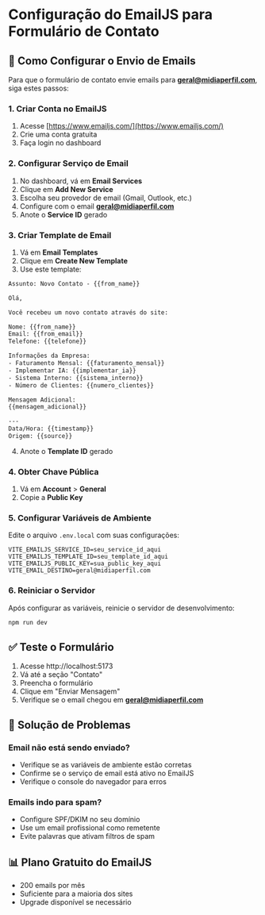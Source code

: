 # Configuração do EmailJS para Formulário de Contato

## 📧 Como Configurar o Envio de Emails

Para que o formulário de contato envie emails para **geral@midiaperfil.com**, siga estes passos:

### 1. Criar Conta no EmailJS
1. Acesse [https://www.emailjs.com/](https://www.emailjs.com/)
2. Crie uma conta gratuita
3. Faça login no dashboard

### 2. Configurar Serviço de Email
1. No dashboard, vá em **Email Services**
2. Clique em **Add New Service**
3. Escolha seu provedor de email (Gmail, Outlook, etc.)
4. Configure com o email **geral@midiaperfil.com**
5. Anote o **Service ID** gerado

### 3. Criar Template de Email
1. Vá em **Email Templates**
2. Clique em **Create New Template**
3. Use este template:

```html
Assunto: Novo Contato - {{from_name}}

Olá,

Você recebeu um novo contato através do site:

Nome: {{from_name}}
Email: {{from_email}}
Telefone: {{telefone}}

Informações da Empresa:
- Faturamento Mensal: {{faturamento_mensal}}
- Implementar IA: {{implementar_ia}}
- Sistema Interno: {{sistema_interno}}
- Número de Clientes: {{numero_clientes}}

Mensagem Adicional:
{{mensagem_adicional}}

---
Data/Hora: {{timestamp}}
Origem: {{source}}
```

4. Anote o **Template ID** gerado

### 4. Obter Chave Pública
1. Vá em **Account** > **General**
2. Copie a **Public Key**

### 5. Configurar Variáveis de Ambiente
Edite o arquivo `.env.local` com suas configurações:

```env
VITE_EMAILJS_SERVICE_ID=seu_service_id_aqui
VITE_EMAILJS_TEMPLATE_ID=seu_template_id_aqui
VITE_EMAILJS_PUBLIC_KEY=sua_public_key_aqui
VITE_EMAIL_DESTINO=geral@midiaperfil.com
```

### 6. Reiniciar o Servidor
Após configurar as variáveis, reinicie o servidor de desenvolvimento:

```bash
npm run dev
```

## ✅ Teste o Formulário
1. Acesse http://localhost:5173
2. Vá até a seção "Contato"
3. Preencha o formulário
4. Clique em "Enviar Mensagem"
5. Verifique se o email chegou em **geral@midiaperfil.com**

## 🔧 Solução de Problemas

### Email não está sendo enviado?
- Verifique se as variáveis de ambiente estão corretas
- Confirme se o serviço de email está ativo no EmailJS
- Verifique o console do navegador para erros

### Emails indo para spam?
- Configure SPF/DKIM no seu domínio
- Use um email profissional como remetente
- Evite palavras que ativam filtros de spam

## 📊 Plano Gratuito do EmailJS
- 200 emails por mês
- Suficiente para a maioria dos sites
- Upgrade disponível se necessário